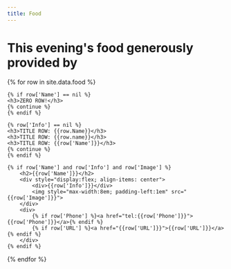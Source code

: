 ```yaml
---
title: Food
---
```

# This evening's food generously provided by

<div>
  {% for row in site.data.food %}
  
    {% if row['Name'] == nil %}
    <h3>ZERO ROW!</h3>
    {% continue %}
    {% endif %}
    
    {% row['Info'] == nil %}
    <h3>TITLE ROW: {{row.Name}}</h3>
    <h3>TITLE ROW: {{row.name}}</h3>
    <h3>TITLE ROW: {{row['Name']}}</h3>
    {% continue %}
    {% endif %}
    
	{% if row['Name'] and row['Info'] and row['Image'] %}
	    <h2>{{row['Name']}}</h2>
		<div style="display:flex; align-items: center">
			<div>{{row['Info']}}</div>
			<img style="max-width:8em; padding-left:1em" src="{{row['Image']}}">
		</div>
		<div>
			{% if row['Phone'] %}<a href="tel:{{row['Phone']}}">{{row['Phone']}}</a>{% endif %}
			{% if row['URL'] %}<a href="{{row['URL']}}">{{row['URL']}}</a>{% endif %}
		</div>
	{% endif %}
  {% endfor %}
</div>
